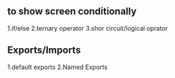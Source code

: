 ## to show screen conditionally

1.if/else
2.ternary operator
3.shor circuit/logical oprator

## Exports/Imports

1.default exports 
2.Named Exports